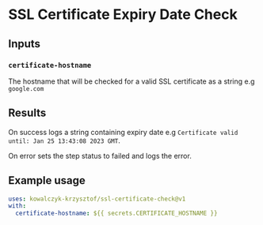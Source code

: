 # SSL Certificate Expiry Date Check

## Inputs

### `certificate-hostname`

The hostname that will be checked for a valid SSL certificate as a string e.g `google.com`

## Results

On success logs a string containing expiry date e.g `Certificate valid until: Jan 25 13:43:08 2023 GMT`.

On error sets the step status to failed and logs the error.

## Example usage

```yaml
uses: kowalczyk-krzysztof/ssl-certificate-check@v1
with:
  certificate-hostname: ${{ secrets.CERTIFICATE_HOSTNAME }}
```
